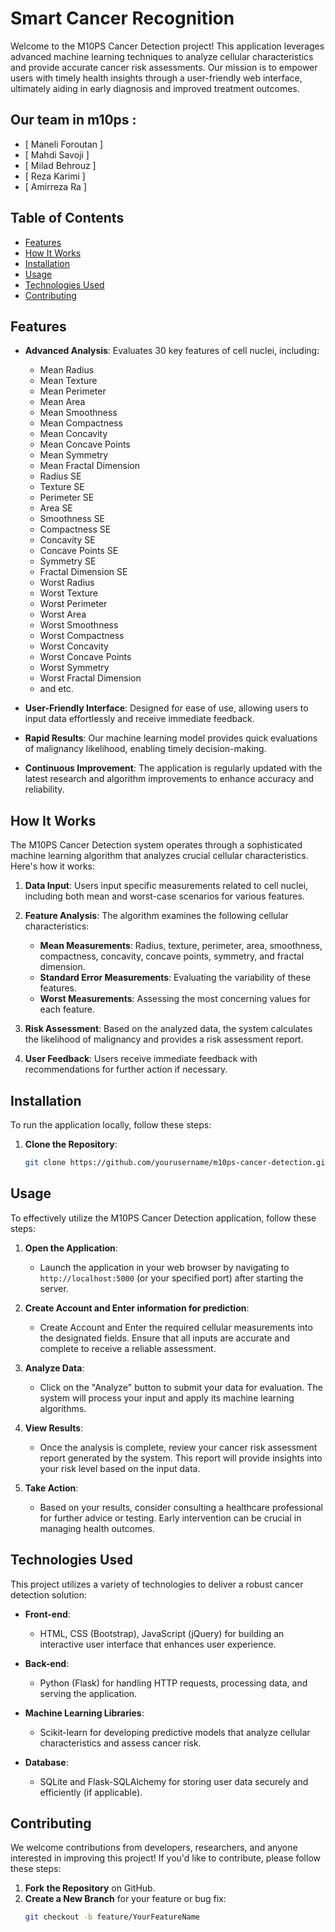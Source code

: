 # Smart Cancer Recognition

Welcome to the M10PS Cancer Detection project! This application leverages advanced machine learning techniques to analyze cellular characteristics and provide accurate cancer risk assessments. Our mission is to empower users with timely health insights through a user-friendly web interface, ultimately aiding in early diagnosis and improved treatment outcomes.

## Our team in m10ps :
- [ Maneli Foroutan ]
- [ Mahdi Savoji ]
- [ Milad Behrouz ]
- [ Reza Karimi ]
- [ Amirreza Ra ]

## Table of Contents

- [Features](#features)
- [How It Works](#how-it-works)
- [Installation](#installation)
- [Usage](#usage)
- [Technologies Used](#technologies-used)
- [Contributing](#contributing)

## Features

- **Advanced Analysis**: Evaluates 30 key features of cell nuclei, including:
  - Mean Radius
  - Mean Texture
  - Mean Perimeter
  - Mean Area
  - Mean Smoothness
  - Mean Compactness
  - Mean Concavity
  - Mean Concave Points
  - Mean Symmetry
  - Mean Fractal Dimension
  - Radius SE
  - Texture SE
  - Perimeter SE
  - Area SE
  - Smoothness SE
  - Compactness SE
  - Concavity SE
  - Concave Points SE
  - Symmetry SE
  - Fractal Dimension SE
  - Worst Radius
  - Worst Texture
  - Worst Perimeter
  - Worst Area
  - Worst Smoothness
  - Worst Compactness
  - Worst Concavity
  - Worst Concave Points
  - Worst Symmetry
  - Worst Fractal Dimension
  - and etc.

- **User-Friendly Interface**: Designed for ease of use, allowing users to input data effortlessly and receive immediate feedback.
  
- **Rapid Results**: Our machine learning model provides quick evaluations of malignancy likelihood, enabling timely decision-making.

- **Continuous Improvement**: The application is regularly updated with the latest research and algorithm improvements to enhance accuracy and reliability.

## How It Works

The M10PS Cancer Detection system operates through a sophisticated machine learning algorithm that analyzes crucial cellular characteristics. Here's how it works:

1. **Data Input**: Users input specific measurements related to cell nuclei, including both mean and worst-case scenarios for various features.
  
2. **Feature Analysis**: The algorithm examines the following cellular characteristics:
   - **Mean Measurements**: Radius, texture, perimeter, area, smoothness, compactness, concavity, concave points, symmetry, and fractal dimension.
   - **Standard Error Measurements**: Evaluating the variability of these features.
   - **Worst Measurements**: Assessing the most concerning values for each feature.
  
3. **Risk Assessment**: Based on the analyzed data, the system calculates the likelihood of malignancy and provides a risk assessment report.

4. **User Feedback**: Users receive immediate feedback with recommendations for further action if necessary.

## Installation

To run the application locally, follow these steps:

1. **Clone the Repository**:
   ```bash
   git clone https://github.com/yourusername/m10ps-cancer-detection.git

## Usage

To effectively utilize the M10PS Cancer Detection application, follow these steps:

1. **Open the Application**: 
   - Launch the application in your web browser by navigating to `http://localhost:5000` (or your specified port) after starting the server.

2. **Create Account and Enter information for prediction**: 
   - Create Account and Enter the required cellular measurements into the designated fields. Ensure that all inputs are accurate and complete to receive a reliable assessment.

3. **Analyze Data**: 
   - Click on the "Analyze" button to submit your data for evaluation. The system will process your input and apply its machine learning algorithms.

4. **View Results**: 
   - Once the analysis is complete, review your cancer risk assessment report generated by the system. This report will provide insights into your risk level based on the input data.

5. **Take Action**: 
   - Based on your results, consider consulting a healthcare professional for further advice or testing. Early intervention can be crucial in managing health outcomes.

## Technologies Used

This project utilizes a variety of technologies to deliver a robust cancer detection solution:

- **Front-end**: 
  - HTML, CSS (Bootstrap), JavaScript (jQuery) for building an interactive user interface that enhances user experience.

- **Back-end**: 
  - Python (Flask) for handling HTTP requests, processing data, and serving the application.

- **Machine Learning Libraries**: 
  - Scikit-learn for developing predictive models that analyze cellular characteristics and assess cancer risk.

- **Database**: 
  - SQLite and Flask-SQLAlchemy for storing user data securely and efficiently (if applicable).

## Contributing

We welcome contributions from developers, researchers, and anyone interested in improving this project! If you'd like to contribute, please follow these steps:

1. **Fork the Repository** on GitHub.
2. **Create a New Branch** for your feature or bug fix:
   ```bash
   git checkout -b feature/YourFeatureName